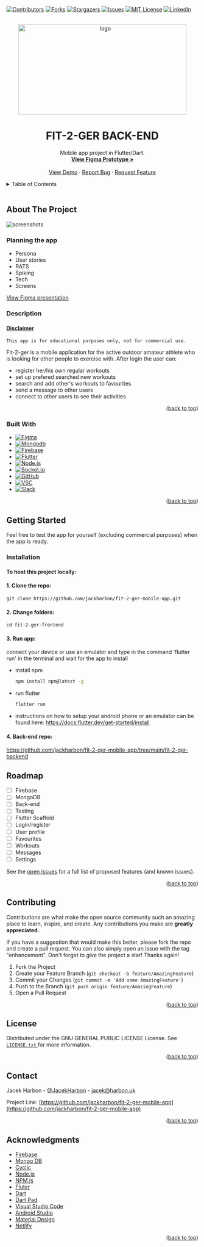 <!-- Improved compatibility of back to top link: See: https://github.com/othneildrew/Best-README-Template/pull/73 -->

<a name="readme-top"></a>

<!--
*** Thanks for checking out the Best-README-Template. If you have a suggestion
*** that would make this better, please fork the repo and create a pull request
*** or simply open an issue with the tag "enhancement".
*** Don't forget to give the project a star!
*** Thanks again! Now go create something AMAZING! :D
-->

<!-- PROJECT SHIELDS -->
<!--
*** I'm using markdown "reference style" links for readability.
*** Reference links are enclosed in brackets [ ] instead of parentheses ( ).
*** See the bottom of this document for the declaration of the reference variables
*** for contributors-url, forks-url, etc. This is an optional, concise syntax you may use.
*** https://www.markdownguide.org/basic-syntax/#reference-style-links
-->

[![Contributors][contributors-shield]][contributors-url]
[![Forks][forks-shield]][forks-url]
[![Stargazers][stars-shield]][stars-url]
[![Issues][issues-shield]][issues-url]
[![MIT License][license-shield]][license-url]
[![LinkedIn][linkedin-shield]][linkedin-url]

<!-- PROJECT LOGO -->
<br />
<div align="center">
  <a href="https://github.com/jackharbon/fit-2-ger-mobile-app">
    <img src="../media/logo.png" alt="logo" width="442" height="236">
  </a>

<h1 align="center">FIT-2-GER BACK-END</h1>

  <p align="center">
    Mobile app project in Flutter/Dart.
    <br />
    <a href="https://www.figma.com/proto/MQIL0BI0Rwy2cM1FLrst5r/Fit2ger?page-id=1%3A16&node-id=39%3A135&viewport=-1606%2C-7563%2C0.88&scaling=scale-down&starting-point-node-id=19%3A774"><strong>View Figma Prototype »</strong></a>
    <br />
    <br />
    <a href="https://github.com/jackharbon/fit-2-ger-mobile-app">View Demo</a>
    ·
    <a href="https://github.com/jackharbon/fit-2-ger-mobile-app/issues">Report Bug</a>
    ·
    <a href="https://github.com/jackharbon/fit-2-ger-mobile-app/issues">Request Feature</a>
  </p>
</div>
<!-- TABLE OF CONTENTS -->
<details>
  <summary>Table of Contents</summary>
  <ol>
    <li>
      <a href="#about-the-project">About The Project</a>
      <ul>
        <li><a href="#planning-the-app">Planning the app</a></li>
        <li><a href="#description">Description</a></li>
        <li><a href="#built-with">Built With</a></li>
      </ul>
    </li>
    <li>
      <a href="#getting-started">Getting Started</a>
      <ul>
        <li><a href="#prerequisites">Prerequisites</a></li>
        <li><a href="#installation">Installation</a></li>
      </ul>
    </li>
    <li><a href="#roadmap">Roadmap</a></li>
    <li><a href="#contributing">Contributing</a></li>
    <li><a href="#license">License</a></li>
    <li><a href="#contact">Contact</a></li>
    <li><a href="#acknowledgments">Acknowledgments</a></li>
  </ol>
</details>
<br />

<!-- ABOUT THE PROJECT -->

## About The Project

<img src="../media/project_screenshots.jpg" alt="screenshots">

### Planning the app

-  Persona
-  User stories
-  RATS
-  Spiking
-  Tech
-  Screens

[View Figma presentation](https://www.figma.com/proto/MQIL0BI0Rwy2cM1FLrst5r/Fit2ger?page-id=0%3A1&node-id=1%3A2&viewport=331%2C525%2C0.21&scaling=contain&starting-point-node-id=1%3A2)

### Description

#### <u>Disclaimer</u>

`This app is for educational purposes only, not for commercial use.`

Fit-2-ger is a mobile application for the active outdoor amateur athlete who is looking for other people to exercise with. After login the user can:

-  register her/his own regular workouts
-  set up prefered searched new workouts
-  search and add other's workouts to favourites
-  send a message to other users
-  connect to other users to see their activities

<p align="right">(<a href="#readme-top">back to top</a>)</p>

### Built With

-  [![Figma][figma.com]][figma-url]
-  [![Mongodb][mongodb.com]][mongodb-url]
-  [![Firebase][firebase.com]][firebase-url]
-  [![Flutter][flutter.com]][flutter-url]
-  [![Node.js][nodejs.org]][nodejs-url]
-  [![Socket.io][socket.io]][socket-url]
-  [![GitHub][github.com]][github-url]
-  [![VSC][visualstudiocode]][visualstudiocode-url]
-  [![Slack][slack.com]][slack-url]

<p align="right">(<a href="#readme-top">back to top</a>)</p>

<!-- GETTING STARTED -->

## Getting Started

Feel free to test the app for yourself (excluding commercial purposes) when the app is ready.

### Installation

#### To host this project locally:

#### 1. Clone the repo:

```
git clone https://github.com/jackharbon/fit-2-ger-mobile-app.git
```

#### 2. Change folders:

```
cd fit-2-ger-frontend
```

#### 3. Run app:

connect your device or use an emulator and type in the command 'flutter run' in the terminal and wait for the app to install

-  install npm
   ```sh
   npm install npm@latest -g
   ```
-  run flutter
   ```sh
   flutter run
   ```
-  instructions on how to setup your android phone or an emulator can be found here:
   https://docs.flutter.dev/get-started/install

#### 4. Back-end repo:

https://github.com/jackharbon/fit-2-ger-mobile-app/tree/main/fit-2-ger-backend

<!-- ROADMAP -->

## Roadmap

-  [ ] Firebase
-  [ ] MongoDB
-  [ ] Back-end
-  [ ] Testing
-  [ ] Flutter Scaffold
-  [ ] Login/register
-  [ ] User profile
-  [ ] Favourites
-  [ ] Workouts
-  [ ] Messages
-  [ ] Settings

See the [open issues](https://github.com/jackharbon/fit-2-ger-mobile-app/issues) for a full list of proposed features (and known issues).

<p align="right">(<a href="#readme-top">back to top</a>)</p>

<!-- CONTRIBUTING -->

## Contributing

Contributions are what make the open source community such an amazing place to learn, inspire, and create. Any contributions you make are **greatly appreciated**.

If you have a suggestion that would make this better, please fork the repo and create a pull request. You can also simply open an issue with the tag "enhancement".
Don't forget to give the project a star! Thanks again!

1. Fork the Project
2. Create your Feature Branch (`git checkout -b feature/AmazingFeature`)
3. Commit your Changes (`git commit -m 'Add some AmazingFeature'`)
4. Push to the Branch (`git push origin feature/AmazingFeature`)
5. Open a Pull Request

<p align="right">(<a href="#readme-top">back to top</a>)</p>

<!-- LICENSE -->

## License

Distributed under the GNU GENERAL PUBLIC LICENSE License. See <a href="https://github.com/jackharbon/fit-2-ger-mobile-app/blob/main/LICENSE">`LICENSE.txt` </a> for more information.

<p align="right">(<a href="#readme-top">back to top</a>)</p>

<!-- CONTACT -->

## Contact

Jacek Harbon - [@JacekHarbon](https://twitter.com/JacekHarbon) - jacek@harbon.uk

Project Link: [https://github.com/jackharbon/fit-2-ger-mobile-app](https://github.com/jackharbon/fit-2-ger-mobile-app)

<p align="right">(<a href="#readme-top">back to top</a>)</p>

<!-- ACKNOWLEDGMENTS -->

## Acknowledgments

-  [Firebase](https://firebase.google.com/docs/auth)
-  [Mongo DB](https://www.mongodb.com/)
-  [Cyclic](https://www.cyclic.sh/)
-  [Node.js](https://nodejs.org/en/)
-  [NPM.js](https://www.npmjs.com/)
-  [Fluter](https://flutter.dev/)
-  [Dart](https://dart.dev/guides/language/language-tour)
-  [Dart Pad](https://www.dartpad.dev/?)
-  [Visual Studio Code](https://code.visualstudio.com/)
-  [Android Studio](https://developer.android.com/studio)
-  [Material Design](https://m3.material.io/)
-  [Netlify](https://app.netlify.com/signup/start)

<p align="right">(<a href="#readme-top">back to top</a>)</p>

<!-- MARKDOWN LINKS & IMAGES -->
<!-- https://www.markdownguide.org/basic-syntax/#reference-style-links -->

[contributors-shield]: https://img.shields.io/github/contributors/jackharbon/fit-2-ger-mobile-app.svg?style=for-the-badge
[contributors-url]: https://github.com/jackharbon/fit-2-ger-mobile-app/graphs/contributors
[forks-shield]: https://img.shields.io/github/forks/jackharbon/fit-2-ger-mobile-app.svg?style=for-the-badge
[forks-url]: https://github.com/jackharbon/fit-2-ger-mobile-app/network/members
[stars-shield]: https://img.shields.io/github/stars/jackharbon/fit-2-ger-mobile-app.svg?style=for-the-badge
[stars-url]: https://github.com/jackharbon/fit-2-ger-mobile-app/stargazers
[issues-shield]: https://img.shields.io/github/issues/jackharbon/fit-2-ger-mobile-app.svg?style=for-the-badge
[issues-url]: https://github.com/jackharbon/fit-2-ger-mobile-app/issues
[license-shield]: https://img.shields.io/github/license/jackharbon/fit-2-ger-mobile-app.svg?style=for-the-badge
[license-url]: https://github.com/jackharbon/fit-2-ger-mobile-app/blob/master/LICENSE.txt
[linkedin-shield]: https://img.shields.io/badge/-LinkedIn-black.svg?style=for-the-badge&logo=linkedin&colorB=555
[linkedin-url]: https://www.linkedin.com/in/jgharbon/
[product-screenshot]: images/screenshot.png
[figma.com]: https://img.shields.io/badge/figma-e04a34?style=for-the-badge&logo=figma&logoColor=white
[figma-url]: https://figma.com/
[github.com]: https://img.shields.io/badge/GitHub-000000?style=for-the-badge&logo=github&logoColor=white
[github-url]: https://github.com/
[flutter.com]: https://img.shields.io/badge/flutter-1A1744?style=for-the-badge&logo=flutter&logoColor=45C9FA
[flutter-url]: https://flutter.dev
[firebase.com]: https://img.shields.io/badge/firebase-039BE6?style=for-the-badge&logo=firebase&logoColor=FFA611
[firebase-url]: https://firebase.com/
[mongodb.com]: https://img.shields.io/badge/Mongodb-3F2C1B?style=for-the-badge&logo=mongodb&logoColor=62AC53
[mongodb-url]: https://mongodb.com/
[nodejs.org]: https://img.shields.io/badge/node.js-7EBB00?style=for-the-badge&logo=nodedotjs&logoColor=313429
[nodejs-url]: https://nodejs.org/
[socket.io]: https://img.shields.io/badge/Socket.io-grey?style=for-the-badge&logo=socketdotio&logoColor=white
[socket-url]: https://socket.io
[visualstudiocode]: https://img.shields.io/badge/visualstudio-3CA4EA?style=for-the-badge&logo=visualstudio&logoColor=white
[visualstudiocode-url]: https://code.visualstudio.com
[slack.com]: https://img.shields.io/badge/slack-E5AC2B?style=for-the-badge&logo=slack&logoColor=D91C57
[slack-url]: https://slack.com
